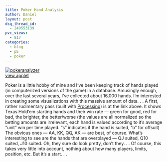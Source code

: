 ```yaml
---
title: Poker Hand Analysis
author: Daniel
layout: post
dsq_thread_id:
  - 249553139
pvc_views:
  - 817
categories:
  - blog
  - p5
  - poker
---
```

<p><a href="http://shiffman.net/p5/pokeranalyzer"><img src="http://shiffman.net/p5/pokeranalyzer/poker.jpg" alt="pokeranalyzer"/></a><br />
<a href="http://shiffman.net/p5/pokeranalyzer">view applet</a></p>
<p>Poker is a little hobby of mine and I&#8217;ve been keeping track of hands played (in computerized versions of the game) in a database.  Amusingly enough, over the last several years, I&#8217;ve collected about 16,000 hands.  I&#8217;m interested in creating some visualizations with this massive amount of data. . .  A first, rather rudimentary pass (built with <a href="http://shiffman.net/">Processing</a>) is at the link above.  It shows Texas Hold&#8217;em starting hands and their win rate  &#8212; green for good, red for bad, the brighter, the better/worse (the values are all normalized so the betting amounts are irrelevant, each hand is valued according to it&#8217;s average &#8220;unit&#8221; win per time played. &#8220;s&#8221; indicates if the hand is suited, &#8220;o&#8221; for offsuit)  The obvious ones &#8212; AA, KK, QQ, AK &#8212; are best, of course.  What&#8217;s interesting to see are the hands that are overplayed &#8212; QJ suited, Q10 suited, J10 suited.  Oh, they sure do look pretty, don&#8217;t they. . .  Of course, this takes very little into account, nothing about how many players, limits, position, etc.   But it&#8217;s a start. . . </p>
